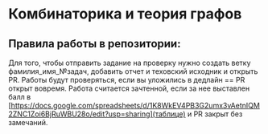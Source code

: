 # Комбинаторика и теория графов
## Правила работы в репозитории:
Для того, чтобы отправить задание на проверку нужно создать ветку фамилия_имя_№задач, добавить отчет и теховский исходник и открыть PR.
Работы будут проверяться, если вы уложились в дедлайн == PR открыт вовремя.
Работа считается зачтенной, если за нее выставлен балл в [https://docs.google.com/spreadsheets/d/1K8WkEV4PB3G2umx3vAetnIQM2ZNC1Zoi6BjRuWBU28o/edit?usp=sharing](таблице) и PR закрыт без замечаний.
